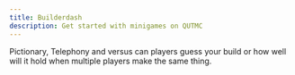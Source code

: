 ```yaml
---
title: Builderdash
description: Get started with minigames on QUTMC
---
```

 Pictionary, Telephony and versus can players guess your build or how well will it hold when multiple players make the same thing.